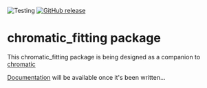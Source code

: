 ![Testing](https://github.com/catrionamurray/chromatic_fitting/actions/workflows/python-package.yml/badge.svg)
[![GitHub release](https://img.shields.io/github/v/release/catrionamurray/chromatic_fitting?display_name=release&include_prereleases)](https://github.com/catrionamurray/chromatic_fitting/releases/tag/v0)

# chromatic_fitting package


This chromatic_fitting package is being designed as a companion to [chromatic](https://github.com/zkbt/chromatic) 


[Documentation](https://catrionamurray.github.io/chromatic_fitting/) will be available once it's been written...

